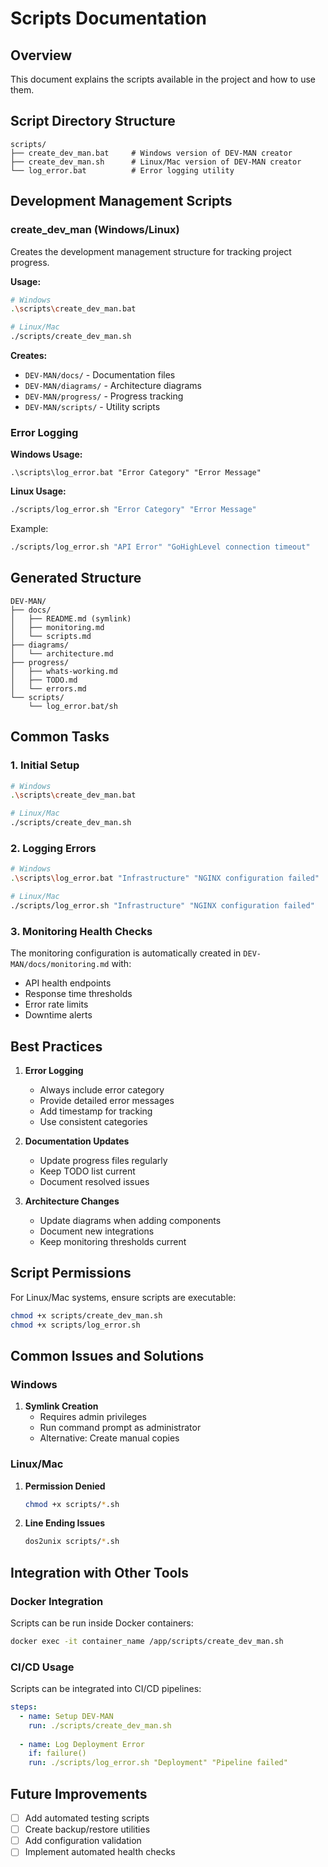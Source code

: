 # Scripts Documentation

## Overview
This document explains the scripts available in the project and how to use them.

## Script Directory Structure
```
scripts/
├── create_dev_man.bat     # Windows version of DEV-MAN creator
├── create_dev_man.sh      # Linux/Mac version of DEV-MAN creator
└── log_error.bat          # Error logging utility
```

## Development Management Scripts

### create_dev_man (Windows/Linux)
Creates the development management structure for tracking project progress.

**Usage:**
```bash
# Windows
.\scripts\create_dev_man.bat

# Linux/Mac
./scripts/create_dev_man.sh
```

**Creates:**
- `DEV-MAN/docs/` - Documentation files
- `DEV-MAN/diagrams/` - Architecture diagrams
- `DEV-MAN/progress/` - Progress tracking
- `DEV-MAN/scripts/` - Utility scripts

### Error Logging

**Windows Usage:**
```batch
.\scripts\log_error.bat "Error Category" "Error Message"
```

**Linux Usage:**
```bash
./scripts/log_error.sh "Error Category" "Error Message"
```

Example:
```bash
./scripts/log_error.sh "API Error" "GoHighLevel connection timeout"
```

## Generated Structure
```
DEV-MAN/
├── docs/
│   ├── README.md (symlink)
│   ├── monitoring.md
│   └── scripts.md
├── diagrams/
│   └── architecture.md
├── progress/
│   ├── whats-working.md
│   ├── TODO.md
│   └── errors.md
└── scripts/
    └── log_error.bat/sh
```

## Common Tasks

### 1. Initial Setup
```bash
# Windows
.\scripts\create_dev_man.bat

# Linux/Mac
./scripts/create_dev_man.sh
```

### 2. Logging Errors
```bash
# Windows
.\scripts\log_error.bat "Infrastructure" "NGINX configuration failed"

# Linux/Mac
./scripts/log_error.sh "Infrastructure" "NGINX configuration failed"
```

### 3. Monitoring Health Checks
The monitoring configuration is automatically created in `DEV-MAN/docs/monitoring.md` with:
- API health endpoints
- Response time thresholds
- Error rate limits
- Downtime alerts

## Best Practices

1. **Error Logging**
   - Always include error category
   - Provide detailed error messages
   - Add timestamp for tracking
   - Use consistent categories

2. **Documentation Updates**
   - Update progress files regularly
   - Keep TODO list current
   - Document resolved issues

3. **Architecture Changes**
   - Update diagrams when adding components
   - Document new integrations
   - Keep monitoring thresholds current

## Script Permissions
For Linux/Mac systems, ensure scripts are executable:
```bash
chmod +x scripts/create_dev_man.sh
chmod +x scripts/log_error.sh
```

## Common Issues and Solutions

### Windows
1. **Symlink Creation**
   - Requires admin privileges
   - Run command prompt as administrator
   - Alternative: Create manual copies

### Linux/Mac
1. **Permission Denied**
   ```bash
   chmod +x scripts/*.sh
   ```

2. **Line Ending Issues**
   ```bash
   dos2unix scripts/*.sh
   ```

## Integration with Other Tools

### Docker Integration
Scripts can be run inside Docker containers:
```bash
docker exec -it container_name /app/scripts/create_dev_man.sh
```

### CI/CD Usage
Scripts can be integrated into CI/CD pipelines:
```yaml
steps:
  - name: Setup DEV-MAN
    run: ./scripts/create_dev_man.sh
  
  - name: Log Deployment Error
    if: failure()
    run: ./scripts/log_error.sh "Deployment" "Pipeline failed"
```

## Future Improvements
- [ ] Add automated testing scripts
- [ ] Create backup/restore utilities
- [ ] Add configuration validation
- [ ] Implement automated health checks 